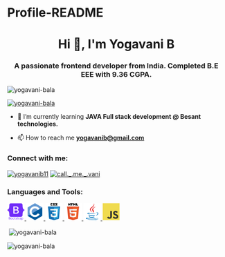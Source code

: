 # Profile-README
<h1 align="center">Hi 👋, I'm Yogavani B</h1>
<h3 align="center">A passionate frontend developer from India. Completed B.E EEE with 9.36 CGPA.</h3>

<p align="left"> <img src="https://komarev.com/ghpvc/?username=yogavani-bala&label=Profile%20views&color=0e75b6&style=flat" alt="yogavani-bala" /> </p>

<p align="left"> <a href="https://github.com/ryo-ma/github-profile-trophy"><img src="https://github-profile-trophy.vercel.app/?username=yogavani-bala" alt="yogavani-bala" /></a> </p>

- 🌱 I’m currently learning **JAVA Full stack development @ Besant technologies.**

- 📫 How to reach me **yogavanib@gmail.com**

<h3 align="left">Connect with me:</h3>
<p align="left">
<a href="https://linkedin.com/in/yogavanib11" target="blank"><img align="center" src="https://raw.githubusercontent.com/rahuldkjain/github-profile-readme-generator/master/src/images/icons/Social/linked-in-alt.svg" alt="yogavanib11" height="30" width="40" /></a>
<a href="https://instagram.com/call._.me._.vani" target="blank"><img align="center" src="https://raw.githubusercontent.com/rahuldkjain/github-profile-readme-generator/master/src/images/icons/Social/instagram.svg" alt="call._.me._.vani" height="30" width="40" /></a>
</p>

<h3 align="left">Languages and Tools:</h3>
<p align="left"> <a href="https://getbootstrap.com" target="_blank" rel="noreferrer"> <img src="https://raw.githubusercontent.com/devicons/devicon/master/icons/bootstrap/bootstrap-plain-wordmark.svg" alt="bootstrap" width="40" height="40"/> </a> <a href="https://www.cprogramming.com/" target="_blank" rel="noreferrer"> <img src="https://raw.githubusercontent.com/devicons/devicon/master/icons/c/c-original.svg" alt="c" width="40" height="40"/> </a> <a href="https://www.w3schools.com/css/" target="_blank" rel="noreferrer"> <img src="https://raw.githubusercontent.com/devicons/devicon/master/icons/css3/css3-original-wordmark.svg" alt="css3" width="40" height="40"/> </a> <a href="https://www.w3.org/html/" target="_blank" rel="noreferrer"> <img src="https://raw.githubusercontent.com/devicons/devicon/master/icons/html5/html5-original-wordmark.svg" alt="html5" width="40" height="40"/> </a> <a href="https://www.java.com" target="_blank" rel="noreferrer"> <img src="https://raw.githubusercontent.com/devicons/devicon/master/icons/java/java-original.svg" alt="java" width="40" height="40"/> </a> <a href="https://developer.mozilla.org/en-US/docs/Web/JavaScript" target="_blank" rel="noreferrer"> <img src="https://raw.githubusercontent.com/devicons/devicon/master/icons/javascript/javascript-original.svg" alt="javascript" width="40" height="40"/> </a> </p>

<p>&nbsp;<img align="center" src="https://github-readme-stats.vercel.app/api?username=yogavani-bala&show_icons=true&locale=en" alt="yogavani-bala" /></p>

<p><img align="center" src="https://github-readme-streak-stats.herokuapp.com/?user=yogavani-bala&" alt="yogavani-bala" /></p>

